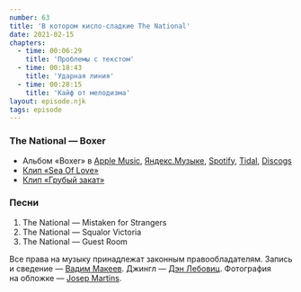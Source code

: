 ```yaml
---
number: 63
title: 'В котором кисло-сладкие The National'
date: 2021-02-15
chapters:
  - time: 00:06:29
    title: 'Проблемы с текстом'
  - time: 00:18:43
    title: 'Ударная линия'
  - time: 00:28:15
    title: 'Кайф от мелодизма'
layout: episode.njk
tags: episode
---
```


### The National — Boxer

- Альбом «Boxer» в
  [Apple Music](https://music.apple.com/album/220311706),
  [Яндекс.Музыке](https://music.yandex.ru/album/718954),
  [Spotify](https://open.spotify.com/album/3Td1c2eAXaFzU4F8QCbFbp),
  [Tidal](https://tidal.com/browse/album/58086088),
  [Discogs](https://www.discogs.com/master/15110)
- [Клип «Sea Of Love»](https://youtu.be/yIWmRbHDhGw)
- [Клип «Грубый закат»](https://youtu.be/FyCsJAj69sc)

### Песни

1. The National — Mistaken for Strangers
2. The National — Squalor Victoria
3. The National — Guest Room

Все права на музыку принадлежат законным правообладателям.
Запись и сведение — [Вадим Макеев](https://twitter.com/pepelsbey).
Джингл — [Дэн Лебовиц](https://www.youtube.com/channel/UC38A5qHrlc_Zgua7vL4b96w).
Фотография на обложке — [Josep Martins](https://unsplash.com/photos/Y9gO2z77Udk).
